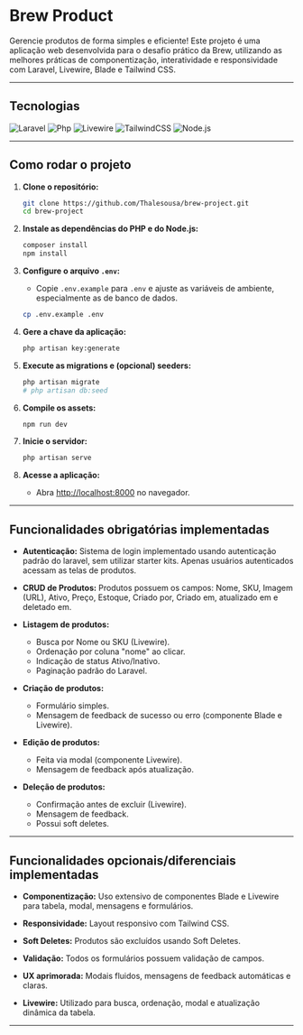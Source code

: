 # Brew Product

Gerencie produtos de forma simples e eficiente! Este projeto é uma aplicação web desenvolvida para o desafio prático da Brew, utilizando as melhores práticas de componentização, interatividade e responsividade com Laravel, Livewire, Blade e Tailwind CSS.

---

## Tecnologias

![Laravel](https://img.shields.io/badge/Laravel-12.x-red?logo=laravel)
![Php](https://img.shields.io/badge/Php-8.2-purple?logo=Php)
![Livewire](https://img.shields.io/badge/Livewire-3.x-blue?logo=laravel)
![TailwindCSS](https://img.shields.io/badge/Tailwind_CSS-4.x-38bdf8?logo=tailwindcss)
![Node.js](https://img.shields.io/badge/Node.js-20.x-green?logo=node.js)

---

## Como rodar o projeto

1. **Clone o repositório:**
   ```bash
   git clone https://github.com/Thalesousa/brew-project.git
   cd brew-project
   ```

2. **Instale as dependências do PHP e do Node.js:**
   ```bash
   composer install
   npm install
   ```

3. **Configure o arquivo `.env`:**
   - Copie `.env.example` para `.env` e ajuste as variáveis de ambiente, especialmente as de banco de dados.
    ```bash
    cp .env.example .env
    ```

4. **Gere a chave da aplicação:**
   ```bash
   php artisan key:generate
   ```

5. **Execute as migrations e (opcional) seeders:**
   ```bash
   php artisan migrate
   # php artisan db:seed
   ```

6. **Compile os assets:**
   ```bash
   npm run dev
   ```

7. **Inicie o servidor:**
   ```bash
   php artisan serve
   ```

8. **Acesse a aplicação:**
   - Abra [http://localhost:8000](http://localhost:8000) no navegador.

---

## Funcionalidades obrigatórias implementadas

- **Autenticação:**
  Sistema de login implementado usando autenticação padrão do laravel, sem utilizar starter kits. Apenas usuários autenticados acessam as telas de produtos.

- **CRUD de Produtos:**
  Produtos possuem os campos: Nome, SKU, Imagem (URL), Ativo, Preço, Estoque, Criado por, Criado em,  atualizado em e deletado em.

- **Listagem de produtos:**
  - Busca por Nome ou SKU (Livewire).
  - Ordenação por coluna "nome" ao clicar.
  - Indicação de status Ativo/Inativo.
  - Paginação padrão do Laravel.

- **Criação de produtos:**
  - Formulário simples.
  - Mensagem de feedback de sucesso ou erro (componente Blade e Livewire).

- **Edição de produtos:**
  - Feita via modal (componente Livewire).
  - Mensagem de feedback após atualização.

- **Deleção de produtos:**
  - Confirmação antes de excluir (Livewire).
  - Mensagem de feedback.
  - Possui soft deletes.

---

## Funcionalidades opcionais/diferenciais implementadas

- **Componentização:**
  Uso extensivo de componentes Blade e Livewire para tabela, modal, mensagens e formulários.

- **Responsividade:**
  Layout responsivo com Tailwind CSS.

- **Soft Deletes:**
  Produtos são excluídos usando Soft Deletes.

- **Validação:**
  Todos os formulários possuem validação de campos.

- **UX aprimorada:**
  Modais fluidos, mensagens de feedback automáticas e claras.

- **Livewire:**
  Utilizado para busca, ordenação, modal e atualização dinâmica da tabela.

---

